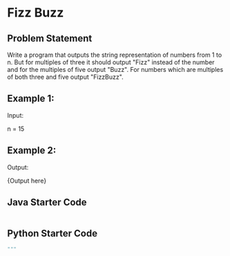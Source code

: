 # Fizz Buzz

## Problem Statement

Write a program that outputs the string representation of numbers from 1 to n. But for multiples of three it should output "Fizz" instead of the number and for the multiples of five output "Buzz". For numbers which are multiples of both three and five output "FizzBuzz".

## Example 1:

Input:

n = 15

## Example 2:

Output:

{Output here}


## Java Starter Code

```java

```

## Python Starter Code

```python
"""

```



